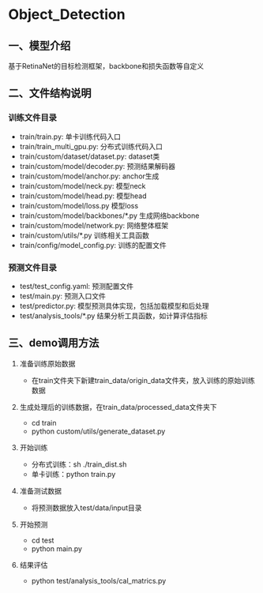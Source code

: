 # Object_Detection
## 一、模型介绍
基于RetinaNet的目标检测框架，backbone和损失函数等自定义

## 二、文件结构说明

### 训练文件目录

- train/train.py: 单卡训练代码入口
- train/train_multi_gpu.py: 分布式训练代码入口
- train/custom/dataset/dataset.py: dataset类
- train/custom/model/decoder.py: 预测结果解码器
- train/custom/model/anchor.py: anchor生成
- train/custom/model/neck.py: 模型neck
- train/custom/model/head.py: 模型head
- train/custom/model/loss.py 模型loss
- train/custom/model/backbones/*.py 生成网络backbone
- train/custom/model/network.py: 网络整体框架
- train/custom/utils/*.py 训练相关工具函数
- train/config/model_config.py: 训练的配置文件

### 预测文件目录

* test/test_config.yaml: 预测配置文件
* test/main.py: 预测入口文件
* test/predictor.py: 模型预测具体实现，包括加载模型和后处理
* test/analysis_tools/*.py 结果分析工具函数，如计算评估指标

## 三、demo调用方法

1. 准备训练原始数据
   * 在train文件夹下新建train_data/origin_data文件夹，放入训练的原始训练数据

2. 生成处理后的训练数据，在train_data/processed_data文件夹下
   * cd train
   * python custom/utils/generate_dataset.py

3. 开始训练
   * 分布式训练：sh ./train_dist.sh
   * 单卡训练：python train.py
   
4. 准备测试数据
   * 将预测数据放入test/data/input目录

5. 开始预测
   * cd test
   * python main.py

6. 结果评估
   * python test/analysis_tools/cal_matrics.py
